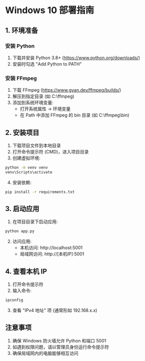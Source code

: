 # Windows 10 部署指南

## 1. 环境准备

### 安装 Python
1. 下载并安装 Python 3.8+ (https://www.python.org/downloads/)
2. 安装时勾选 "Add Python to PATH"

### 安装 FFmpeg
1. 下载 FFmpeg (https://www.gyan.dev/ffmpeg/builds/)
2. 解压到指定目录 (如 C:\ffmpeg)
3. 添加到系统环境变量:
   - 打开系统属性 -> 环境变量
   - 在 Path 中添加 FFmpeg 的 bin 目录 (如 C:\ffmpeg\bin)

## 2. 安装项目

1. 下载项目文件到本地目录
2. 打开命令提示符 (CMD)，进入项目目录
3. 创建虚拟环境:
```bash
python -m venv venv
venv\Scripts\activate
```

4. 安装依赖:
```bash
pip install -r requirements.txt
```

## 3. 启动应用

1. 在项目目录下启动应用:
```bash
python app.py
```

2. 访问应用:
   - 本机访问: http://localhost:5001
   - 局域网访问: http://[本机IP]:5001
   
## 4. 查看本机 IP

1. 打开命令提示符
2. 输入命令:
```bash
ipconfig
```
3. 查看 "IPv4 地址" 项 (通常形如 192.168.x.x)

## 注意事项

1. 确保 Windows 防火墙允许 Python 和端口 5001
2. 如遇到权限问题，请以管理员身份运行命令提示符
3. 确保局域网内的电脑能够相互访问
